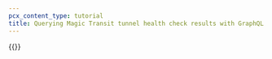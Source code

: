 ```yaml
---
pcx_content_type: tutorial
title: Querying Magic Transit tunnel health check results with GraphQL
---
```


{{<render file="graphql/_query-magic-transit-health-checks.md" productFolder="magic-transit" withParameters="Magic Transit or Magic WAN">}}